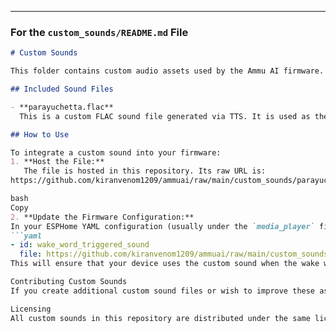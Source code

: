 

---

### For the `custom_sounds/README.md` File

```markdown
# Custom Sounds

This folder contains custom audio assets used by the Ammu AI firmware. These sounds provide audible feedback for various events within the voice assistant, such as the wake word trigger.

## Included Sound Files

- **parayuchetta.flac**  
  This is a custom FLAC sound file generated via TTS. It is used as the wake word triggered sound in the Ammu AI firmware.

## How to Use

To integrate a custom sound into your firmware:
1. **Host the File:**  
   The file is hosted in this repository. Its raw URL is:  
https://github.com/kiranvenom1209/ammuai/raw/main/custom_sounds/parayuchetta.flac

bash
Copy
2. **Update the Firmware Configuration:**  
In your ESPHome YAML configuration (usually under the `media_player` files section), update the wake word sound reference:
```yaml
- id: wake_word_triggered_sound
  file: https://github.com/kiranvenom1209/ammuai/raw/main/custom_sounds/parayuchetta.flac
This will ensure that your device uses the custom sound when the wake word is triggered.

Contributing Custom Sounds
If you create additional custom sound files or wish to improve these assets, feel free to add them to this folder and update this README accordingly.

Licensing
All custom sounds in this repository are distributed under the same license as the Ammu AI project (MIT License). Refer to the LICENSE file for full details.
